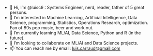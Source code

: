 - 👋 Hi, I’m @luisc9 :  Systems Engineer, nerd, reader, father of 5 great persons.
- 👀 I’m interested in Machine Learning, Artificial Intelligence, Data Science, programming, Statistics, Operations Research, optimization. Fan of 80s pop music, beer and work out.
- 🌱 I’m currently learning ML/AI, Data Science, Python and R (in the future).
- 💞️ I’m looking to collaborate on ML/AI and Data Science projects.
- 📫 You can reach me by email: luis.carraud@gmail.com

<!---
luisc9/luisc9 is a ✨ special ✨ repository because its `README.md` (this file) appears on your GitHub profile.
You can click the Preview link to take a look at your changes.
--->
